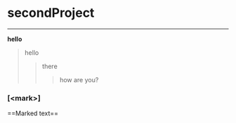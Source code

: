 # secondProject

---

**hello**

> hello
>
> > there
> >
> > > how are you?

### [\<mark>]

==Marked text==

